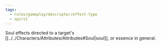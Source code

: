 ```yaml
---
tags:
  - rules/gameplay/descriptor/effect-type
  - spirit
---
```

Soul effects directed to a target's [[../../Characters/Attributes/Attributes#Soul|soul]], or essence in general.